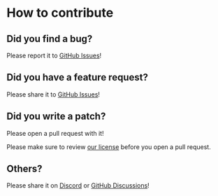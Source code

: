 # How to contribute

## Did you find a bug?

Please report it to [GitHub Issues](https://github.com/enactic/openarm_mujoco/issues/new?template=1-bug-report.yml)!

## Did you have a feature request?

Please share it to [GitHub Issues](https://github.com/enactic/openarm_mujoco/issues/new?template=2-feature-request.yml)!

## Did you write a patch?

Please open a pull request with it!

Please make sure to review [our license](https://github.com/enactic/openarm_mujoco/blob/main/LICENSE) before you open a pull request.

## Others?

Please share it on [Discord](https://discord.gg/FsZaZ4z3We) or [GitHub Discussions](https://github.com/enactic/openarm_mujoco/discussions)!
